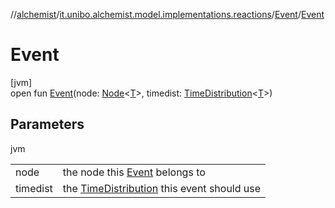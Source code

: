 //[alchemist](../../../index.md)/[it.unibo.alchemist.model.implementations.reactions](../index.md)/[Event](index.md)/[Event](-event.md)

# Event

[jvm]\
open fun [Event](-event.md)(node: [Node](../../it.unibo.alchemist.model.interfaces/-node/index.md)<[T](../../it.unibo.alchemist/-supported-incarnations/get.md)>, timedist: [TimeDistribution](../../it.unibo.alchemist.model.interfaces/-time-distribution/index.md)<[T](../../it.unibo.alchemist/-supported-incarnations/get.md)>)

## Parameters

jvm

| | |
|---|---|
| node | the node this [Event](index.md) belongs to |
| timedist | the [TimeDistribution](../../it.unibo.alchemist.model.interfaces/-time-distribution/index.md) this event should use |
